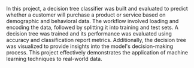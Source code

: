 In this project, a decision tree classifier was built and evaluated to predict whether a customer will purchase a product or service based on demographic and behavioral data. The workflow involved loading and encoding the data, followed by splitting it into training and test sets. A decision tree was trained and its performance was evaluated using accuracy and classification report metrics. Additionally, the decision tree was visualized to provide insights into the model's decision-making process. This project effectively demonstrates the application of machine learning techniques to real-world data.
